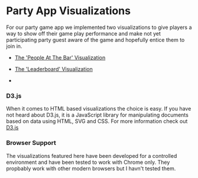 # Party App Visualizations

For our party game app we implemented two visualizations to give players a way to show off their game play performance and make not yet participating party guest aware of the game and hopefully entice them to join in.

- [The 'People At The Bar' Visualization](/bar/)

- [The 'Leaderboard' Visualization](/leaderboard/)
- 

### D3.js

When it comes to HTML based visualizations the choice is easy. If you have not heard about D3.js, it is a JavaScript library for manipulating documents based on data using HTML, SVG and CSS. For more information check out [D3.js](http://www.d3js.org)

### Browser Support

The visualizations featured here have been developed for a controlled environment and have been tested to work with Chrome only. They propbably work with other modern browsers but I havn't tested them. 










